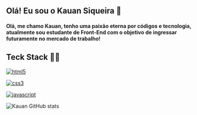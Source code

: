 ## Olá! Eu sou o Kauan Siqueira 👋

<h4> Olá, me chamo Kauan, tenho uma paixão eterna por códigos e tecnologia, atualmente sou estudante de Front-End com o objetivo de ingressar futuramente no mercado de trabalho!

## Teck Stack 👨‍💻

 
[![html5](https://img.shields.io/badge/HTML5-E34F26?style=for-the-badge&logo=html5&logoColor=white
)]()

[![css3](	https://img.shields.io/badge/CSS3-1572B6?style=for-the-badge&logo=css3&logoColor=white
)]()

[![javascript](https://img.shields.io/badge/JavaScript-F7DF1E?style=for-the-badge&logo=javascript&logoColor=black
)]()

![Kauan GitHub stats](https://github-readme-stats.vercel.app/api?username=kauansiqq&show_icons=true&theme=radical)

